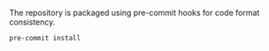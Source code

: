 

The repository is packaged using pre-commit hooks for code format consistency.

```
pre-commit install
```
